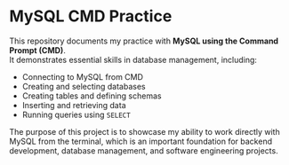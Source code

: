 # MySQL CMD Practice

This repository documents my practice with **MySQL using the Command Prompt (CMD)**.  
It demonstrates essential skills in database management, including:

- Connecting to MySQL from CMD
- Creating and selecting databases
- Creating tables and defining schemas
- Inserting and retrieving data
- Running queries using `SELECT`

The purpose of this project is to showcase my ability to work directly with MySQL from the terminal, which is an important foundation for backend development, database management, and software engineering projects.
